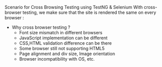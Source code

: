 Scenario for Cross Browsing Testing using TestNG & Selenium
With cross-browser testing, we make sure that the site is rendered the same on every browser :
- Why cross browser testing ? 
  - Font size mismatch in different browsers
  - JavaScript implementation can be different
  - CSS,HTML validation difference can be there
  - Some browser still not supporting HTML5
  - Page alignment and div size, Image orientation
  - Browser incompatibility with OS, etc.
